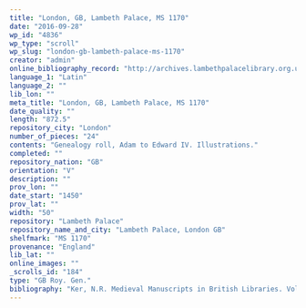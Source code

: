 ```yaml
---
title: "London, GB, Lambeth Palace, MS 1170"
date: "2016-09-28"
wp_id: "4836"
wp_type: "scroll"
wp_slug: "london-gb-lambeth-palace-ms-1170"
creator: "admin"
online_bibliography_record: "http://archives.lambethpalacelibrary.org.uk/CalmView/Record.aspx?src=CalmView.Catalog&id=MSS%2f1170&pos=9"
language_1: "Latin"
language_2: ""
lib_lon: ""
meta_title: "London, GB, Lambeth Palace, MS 1170"
date_quality: ""
length: "872.5"
repository_city: "London"
number_of_pieces: "24"
contents: "Genealogy roll, Adam to Edward IV. Illustrations."
completed: ""
repository_nation: "GB"
orientation: "V"
description: ""
prov_lon: ""
date_start: "1450"
prov_lat: ""
width: "50"
repository: "Lambeth Palace"
repository_name_and_city: "Lambeth Palace, London GB"
shelfmark: "MS 1170"
provenance: "England"
lib_lat: ""
online_images: ""
_scrolls_id: "184"
type: "GB Roy. Gen."
bibliography: "Ker, N.R. Medieval Manuscripts in British Libraries. Vol. I. Oxford: Clarendon, 1969, 93-94"
---
```



